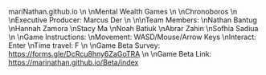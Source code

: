 mariNathan.github.io
\n
\nMental Wealth Games
\n
\nChronoboros
\n
\nExecutive Producer: Marcus Der
\n
\n\nTeam Members:
\nNathan Bantug
\nHannah Zamora
\nStacy Ma
\nNoah Batiuk
\nAbrar Zahin
\nSofhia Sadiua
\n
\nGame Instructions:
\nMovement: WASD/Mouse/Arrow Keys
\nInteract: Enter
\nTime travel: F
\n
\nGame Beta Survey: https://forms.gle/DcRcu8hny6ZaGoTRA
\n
\nGame Beta Link: https://marinathan.github.io/Beta/index
